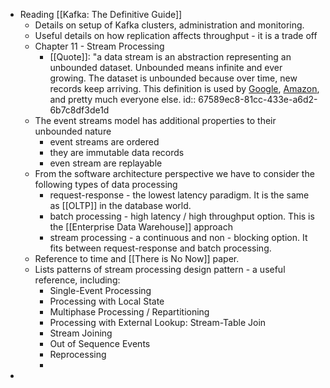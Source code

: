 - Reading [[Kafka: The Definitive Guide]]
	- Details on setup of Kafka clusters, administration and monitoring.
	- Useful details on how replication affects throughput - it is a trade off
	- Chapter 11 - Stream Processing
		- [[Quote]]: "a data stream is an abstraction representing an unbounded dataset. Unbounded means infinite and ever growing. The dataset is unbounded because over time, new records keep arriving. This definition is used by [Google](https://www.oreilly.com/radar/the-world-beyond-batch-streaming-101/), [Amazon](https://aws.amazon.com/what-is/streaming-data/), and pretty much everyone else.
		  id:: 67589ec8-81cc-433e-a6d2-6b7c8df3de1d
	- The event streams model has additional properties to their unbounded nature
		- event streams are ordered
		- they are immutable data records
		- even stream are replayable
	- From the software architecture perspective we have to consider the following types of data processing
		- request-response - the lowest latency paradigm. It is the same as [[OLTP]] in the database world.
		- batch processing - high latency / high throughput option. This is the [[Enterprise Data Warehouse]] approach
		- stream processing  - a continuous and non - blocking option. It fits between request-response and batch processing.
	- Reference to time and [[There is No Now]] paper.
	- Lists patterns of stream processing design pattern - a useful reference, including:
		- Single-Event Processing
		- Processing with Local State
		- Multiphase Processing / Repartitioning
		- Processing with External Lookup: Stream-Table Join
		- Stream Joining
		- Out of Sequence Events
		- Reprocessing
		-
-